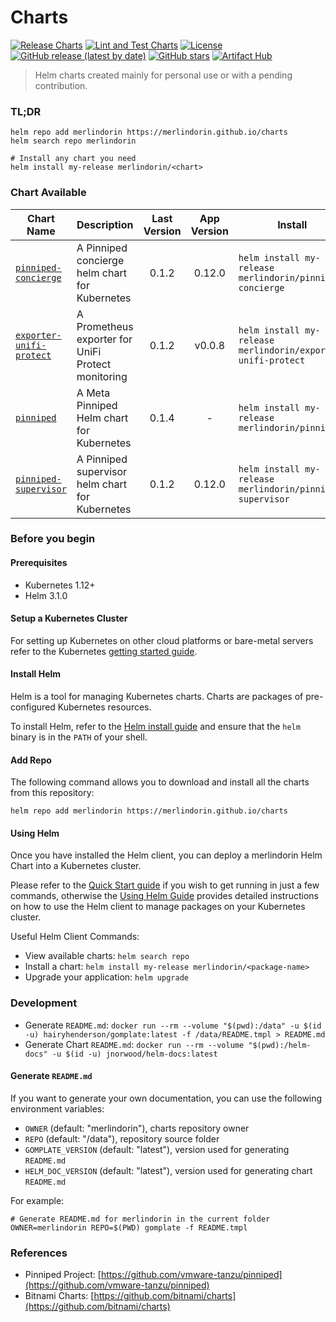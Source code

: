 Charts
======

[![Release Charts](https://github.com/merlindorin/charts/actions/workflows/release.yml/badge.svg)](https://github.com/merlindorin/charts/actions/workflows/release.yml)
[![Lint and Test Charts](https://github.com/merlindorin/charts/actions/workflows/lint-test.yaml/badge.svg)](https://github.com/merlindorin/charts/actions/workflows/lint-test.yaml)
[![License](https://img.shields.io/github/license/merlindorin/charts?style=flat-square)](https://github.com/merlindorin/charts/blob/main/LICENCE)
[![GitHub release (latest by date)](https://img.shields.io/github/v/release/merlindorin/charts?style=flat-square)](https://github.com/merlindorin/charts/releases)
[![GitHub stars](https://img.shields.io/github/stars/merlindorin/charts?style=flat-square)](https://github.com/merlindorin/charts/stargazers)
[![Artifact Hub](https://img.shields.io/endpoint?url=https://artifacthub.io/badge/repository/merlindorin&style=flat-square)](https://artifacthub.io/packages/search?repo=merlindorin)

> Helm charts created mainly for personal use or with a pending contribution.

### TL;DR

```shell
helm repo add merlindorin https://merlindorin.github.io/charts
helm search repo merlindorin

# Install any chart you need
helm install my-release merlindorin/<chart>
```

### Chart Available

| Chart Name | Description | Last Version | App Version | Install |
|------------|-------------|:------------:|:-----------:|---------|
| [`pinniped-concierge`](charts/concierge) | A Pinniped concierge helm chart for Kubernetes | 0.1.2 | 0.12.0 | `helm install my-release merlindorin/pinniped-concierge` |
| [`exporter-unifi-protect`](charts/exporter-unifi-protect) | A Prometheus exporter for UniFi Protect monitoring | 0.1.2 | v0.0.8 | `helm install my-release merlindorin/exporter-unifi-protect` |
| [`pinniped`](charts/pinniped) | A Meta Pinniped Helm chart for Kubernetes | 0.1.4 | - | `helm install my-release merlindorin/pinniped` |
| [`pinniped-supervisor`](charts/supervisor) | A Pinniped supervisor helm chart for Kubernetes | 0.1.2 | 0.12.0 | `helm install my-release merlindorin/pinniped-supervisor` |

### Before you begin

#### Prerequisites

- Kubernetes 1.12+
- Helm 3.1.0

#### Setup a Kubernetes Cluster

For setting up Kubernetes on other cloud platforms or bare-metal servers refer to the Kubernetes [getting started guide](http://kubernetes.io/docs/getting-started-guides/).

#### Install Helm

Helm is a tool for managing Kubernetes charts. Charts are packages of pre-configured Kubernetes resources.

To install Helm, refer to the [Helm install guide](https://github.com/helm/helm#install) and ensure that the `helm` binary is in the `PATH` of your shell.

#### Add Repo

The following command allows you to download and install all the charts from this repository:

```shell
helm repo add merlindorin https://merlindorin.github.io/charts
```

#### Using Helm

Once you have installed the Helm client, you can deploy a merlindorin Helm Chart into a Kubernetes cluster.

Please refer to the [Quick Start guide](https://helm.sh/docs/intro/quickstart/) if you wish to get running in just a
few commands, otherwise the [Using Helm Guide](https://helm.sh/docs/intro/using_helm/) provides detailed instructions
on how to use the Helm client to manage packages on your Kubernetes cluster.

Useful Helm Client Commands:
* View available charts: `helm search repo`
* Install a chart: `helm install my-release merlindorin/<package-name>`
* Upgrade your application: `helm upgrade`

### Development

- Generate `README.md`: `docker run --rm --volume "$(pwd):/data" -u $(id -u) hairyhenderson/gomplate:latest -f /data/README.tmpl > README.md`
- Generate Chart `README.md`: `docker run --rm --volume "$(pwd):/helm-docs" -u $(id -u) jnorwood/helm-docs:latest`

#### Generate `README.md`

If you want to generate your own documentation, you can use the following environment variables:

- `OWNER` (default: "merlindorin"), charts repository owner
- `REPO` (default: "/data"), repository source folder
- `GOMPLATE_VERSION` (default: "latest"), version used for generating `README.md`
- `HELM_DOC_VERSION` (default: "latest"), version used for generating chart `README.md`

For example:

```shell
# Generate README.md for merlindorin in the current folder
OWNER=merlindorin REPO=$(PWD) gomplate -f README.tmpl
```

### References

- Pinniped Project: [https://github.com/vmware-tanzu/pinniped](https://github.com/vmware-tanzu/pinniped)
- Bitnami Charts: [https://github.com/bitnami/charts](https://github.com/bitnami/charts)
